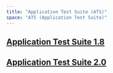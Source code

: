 ```yaml
---
title: "Application Test Suite (ATS)"
space: "ATS (Application Test Suite)"
---
```


## [Application Test Suite 1.8](1.8/index)
## [Application Test Suite 2.0](2.0/index)
